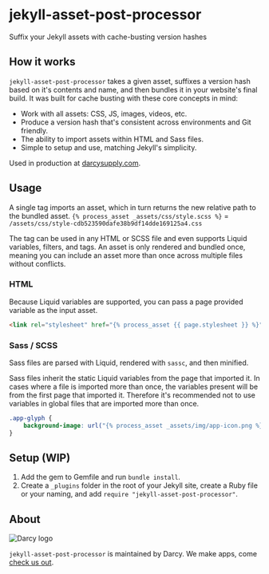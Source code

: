 # jekyll-asset-post-processor
Suffix your Jekyll assets with cache-busting version hashes

## How it works

`jekyll-asset-post-processor` takes a given asset, suffixes a version hash based on it's contents and name, and then bundles it in your website's final build. It was built for cache busting with these core concepts in mind:

- Work with all assets: CSS, JS, images, videos, etc.
- Produce a version hash that's consistent across environments and Git friendly.
- The ability to import assets within HTML and Sass files.
- Simple to setup and use, matching Jekyll's simplicity.

Used in production at [darcysupply.com](https://darcysupply.com).

## Usage

A single tag imports an asset, which in turn returns the new relative path to the bundled asset.
 `{% process_asset _assets/css/style.scss %}` = `/assets/css/style-cdb523590dafe38b9df14dde169125a4.css`

The tag can be used in any HTML or SCSS file and even supports Liquid variables, filters, and tags. An asset is only rendered and bundled once, meaning you can include an asset more than once across multiple files without conflicts.

### HTML

Because Liquid variables are supported, you can pass a page provided variable as the input asset.

```html
<link rel="stylesheet" href="{% process_asset {{ page.stylesheet }} %}">
```

### Sass / SCSS

Sass files are parsed with Liquid, rendered with `sassc`, and then minified.

Sass files inherit the static Liquid variables from the page that imported it. In cases where a file is imported more than once, the variables present will be from the first page that imported it. Therefore it's recommended not to use variables in global files that are imported more than once.

```css
.app-glyph {
    background-image: url("{% process_asset _assets/img/app-icon.png %} ")
}
```

## Setup (WIP)

1. Add the gem to Gemfile and run `bundle install`.
2. Create a `_plugins` folder in the root of your Jekyll site, create a Ruby file or your naming, and add `require "jekyll-asset-post-processor"`.

## About

![Darcy logo](https://raw.githubusercontent.com/darcysupply/jekyll-asset-post-processor/main/.github/darcy.png)

`jekyll-asset-post-processor` is maintained by Darcy. We make apps, come [check us out](https://darcysupply.com).